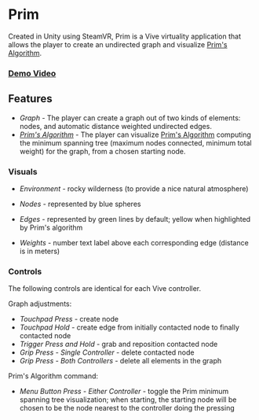 # Prim

Created in Unity using SteamVR, Prim is a Vive virtuality application that allows the player to create an undirected graph and visualize [Prim's Algorithm](https://en.wikipedia.org/wiki/Prim%27s_algorithm).

### [Demo Video](https://www.youtube.com/watch?v=oWiETzhIFOM&feature=youtu.be)

## Features

* *Graph* - The player can create a graph out of two kinds of elements: nodes, and automatic distance weighted undirected edges.
* *[Prim's Algorithm](https://en.wikipedia.org/wiki/Prim%27s_algorithm)* - The player can visualize [Prim's Algorithm](https://en.wikipedia.org/wiki/Prim%27s_algorithm) computing the minimum spanning tree (maximum nodes connected, minimum total weight) for the graph, from a chosen starting node.

### Visuals

* *Environment* - rocky wilderness (to provide a nice natural atmosphere)

* *Nodes* - represented by blue spheres
* *Edges* - represented by green lines by default; yellow when highlighted by Prim's algorithm
* *Weights* - number text label above each corresponding edge (distance is in meters)

### Controls

The following controls are identical for each Vive controller.

Graph adjustments:
* *Touchpad Press* - create node
* *Touchpad Hold* - create edge from initially contacted node to finally contacted node 
* *Trigger Press and Hold* - grab and reposition contacted node
* *Grip Press - Single Controller* - delete contacted node
* *Grip Press - Both Controllers* - delete all elements in the graph

Prim's Algorithm command:
* *Menu Button Press - Either Controller* - toggle the Prim minimum spanning tree visualization; when starting, the starting node will be chosen to be the node nearest to the controller doing the pressing
